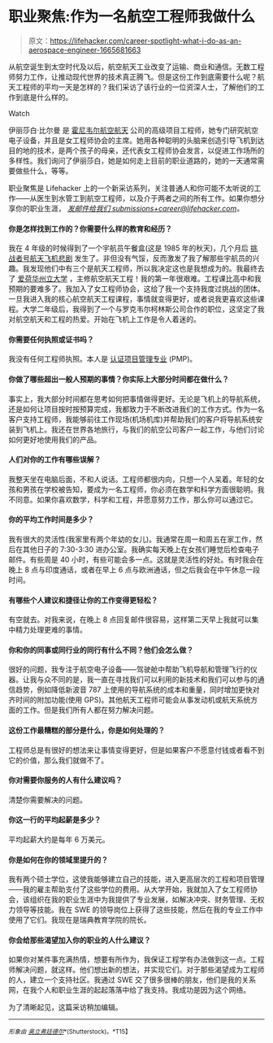 # 职业聚焦:作为一名航空工程师我做什么

> 原文：<https://lifehacker.com/career-spotlight-what-i-do-as-an-aerospace-engineer-1665681663>

从航空诞生到太空时代及以后，航空航天工业改变了运输、商业和通信。无数工程师努力工作，让推动现代世界的技术真正腾飞。但是这份工作到底需要什么呢？航天工程师的平均一天是怎样的？我们采访了该行业的一位资深人士，了解他们的工作到底是什么样的。

Watch

伊丽莎白·比尔曼 是 [霍尼韦尔航空航天](http://aerospace.honeywell.com/) 公司的高级项目工程师，她专门研究航空电子设备，并且是女工程师协会的主席。她用各种聪明的头脑来创造引导飞机到达目的地的技术，是两个孩子的母亲，还代表女工程师协会发言，以促进工作场所的多样性。我们询问了伊丽莎白，她是如何走上目前的职业道路的，她的一天通常需要做些什么，等等。

职业聚焦是 Lifehacker 上的一个新采访系列，关注普通人和你可能不太听说的工作——从医生到水管工到航空工程师，以及介于两者之间的所有工作。如果你想分享你的职业生涯， [*发邮件给我们 submissions+career@lifehacker.com*](mailto:submissions+career@lifehacker.com)*。*

#### 你是怎样找到工作的？你需要什么样的教育和经历？

我在 4 年级的时候得到了一个宇航员午餐盒(这是 1985 年的秋天)，几个月后 [挑战者号航天飞机悲剧](http://en.wikipedia.org/wiki/Space_Shuttle_Challenger_disaster) 发生了。非但没有气馁，反而激发了我了解那些宇航员的兴趣。我发现他们中有三个是航天工程师，所以我决定这也是我想成为的。我最终去了 [爱荷华州立大学](http://www.iastate.edu/) ，主修航空航天工程！我的第一年很艰难。工程课比高中和我预期的要难多了。我加入了女工程师协会，这给了我一个支持我度过挑战的团体。一旦我进入我的核心航空航天工程课程，事情就变得更好，或者说我更喜欢这些课程。大学二年级后，我得到了一个与罗克韦尔柯林斯公司合作的职位，这坚定了我对航空航天和工程的热爱。开始在飞机上工作是令人着迷的。

#### 你需要任何执照或证书吗？

我没有任何工程师执照。本人是 [认证项目管理专业](http://www.pmi.org/Certification/Project-Management-Professional-PMP.aspx) (PMP)。

#### 你做了哪些超出一般人预期的事情？你实际上大部分时间都在做什么？

事实上，我大部分时间都在思考如何把事情做得更好。无论是飞机上的导航系统，还是如何让项目按时按预算完成，我都致力于不断改进我们的工作方式。作为一名客户支持工程师，我能够前往工作现场(机场机库)并帮助我们的客户将导航系统安装到飞机上。我还在世界各地旅行，与我们的航空公司客户一起工作，与他们讨论如何更好地使用我们的产品。

#### 人们对你的工作有哪些误解？

我整天坐在电脑后面，不和人说话。工程师都很内向，只想一个人呆着。年轻的女孩和男孩在学校被告知，要成为一名工程师，你必须在数学和科学方面很聪明。我不同意。如果你喜欢数学，科学和工程，并愿意努力工作，那么你可以通过它。

#### 你的平均工作时间是多少？

我有很大的灵活性(我家里有两个年幼的女儿)。我通常在周一和周五在家工作，然后在其他日子的 7:30-3:30 进办公室。我确实每天晚上在女孩们睡觉后检查电子邮件。有些周是 40 小时，有些可能会多一点。这就是灵活性的好处。有时我会在晚上 8 点与印度通话，或者在早上 6 点与欧洲通话，但之后我会在中午休息一段时间。

#### 有哪些个人建议和捷径让你的工作变得更轻松？

有空就去。对我来说，在晚上 8 点回复邮件很容易，这样第二天早上我就可以集中精力处理更难的事情。

#### 你和你的同事或同行业的同行有什么不同？他们会怎么做？

很好的问题，我专注于航空电子设备——驾驶舱中帮助飞机导航和管理飞行的仪器。让我与众不同的是，我一直在寻找我们可以利用的新技术和我们可以参与的通信趋势，例如降低新波音 787 上使用的导航系统的成本和重量，同时增加更快对齐时间的附加功能(使用 GPS)。其他航天工程师可能会从事发动机或航天系统方面的工作。但是我们所有人都在努力解决问题。

#### 这份工作最糟糕的部分是什么，你是如何处理的？

工程师总是有很好的想法来让事情变得更好，但是如果客户不愿意付钱或者看不到它的价值，那么我们就做不了。

#### 你对需要你服务的人有什么建议吗？

清楚你需要解决的问题。

#### 你这一行的平均起薪是多少？

平均起薪大约是每年 6 万美元。

#### 你是如何在你的领域里提升的？

我有两个硕士学位，这使我能够建立自己的技能，进入更高层次的工程和项目管理——我的雇主帮助支付了这些学位的费用。从大学开始，我就加入了女工程师协会，该组织在我的职业生涯中为我提供了专业发展，如解决冲突、财务管理、无权力领导等技能。我在 SWE 的领导岗位上获得了这些技能，然后在我的专业工作中使用了它们。我现在是瑞典教育学院的院长。

#### 你会给那些渴望加入你的职业的人什么建议？

如果你对某件事充满热情，想要有所作为，我保证工程学有办法做到这一点。工程师解决问题，就这样。他们想出新的想法，并实现它们。对于那些渴望成为工程师的人，建立一个支持社区。我通过 SWE 交了很多很棒的朋友，他们是我的关系网，在我个人和职业生涯的起起落落中给了我支持。我成功是因为这个网络。

为了清晰起见，这篇采访稍加编辑。

* * *

<small>*形象由*</small> [<small>*奥立弗廷德尔*</small>](http://www.shutterstock.com/pic-150633341/stock-photo-airplane-instruments-primary-flight-display.html)<small>*(Shutterstock)。*T15】</small>
